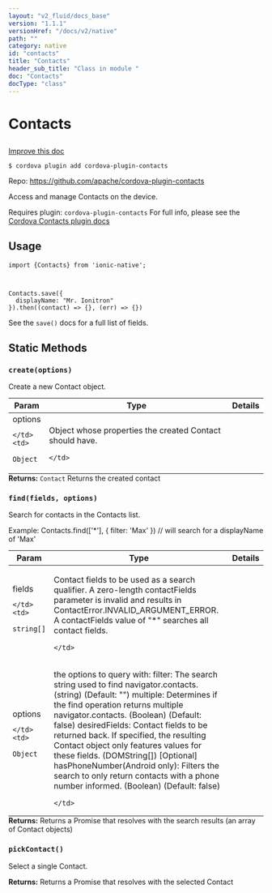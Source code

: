 ```yaml
---
layout: "v2_fluid/docs_base"
version: "1.1.1"
versionHref: "/docs/v2/native"
path: ""
category: native
id: "contacts"
title: "Contacts"
header_sub_title: "Class in module "
doc: "Contacts"
docType: "class"
---
```









<h1 class="api-title">

  
  Contacts
  

  

  

</h1>

<a class="improve-v2-docs" href='http://github.com/driftyco/ionic-native/edit/master/src/plugins/contacts.ts#L187'>
  Improve this doc
</a>





<!-- decorators -->


<pre><code>$ cordova plugin add cordova-plugin-contacts</code></pre>
<p>Repo:
  <a href="https://github.com/apache/cordova-plugin-contacts">
    https://github.com/apache/cordova-plugin-contacts
  </a>
</p>

<!-- description -->

<p>Access and manage Contacts on the device.</p>
<p>Requires plugin: <code>cordova-plugin-contacts</code>
For full info, please see the <a href="https://github.com/apache/cordova-plugin-contacts">Cordova Contacts plugin docs</a></p>



<!-- @usage tag -->

<h2>Usage</h2>

<pre><code class="lang-js">import {Contacts} from &#39;ionic-native&#39;;



Contacts.save({
  displayName: &quot;Mr. Ionitron&quot;
}).then((contact) =&gt; {}, (err) =&gt; {})
</code></pre>
<p>See the <code>save()</code> docs for a full list of fields.</p>




<!-- @property tags -->
<h2>Static Methods</h2>
<div id="create"></div>
<h3><code>create(options)</code>

</h3>



Create a new Contact object.



<table class="table param-table" style="margin:0;">
  <thead>
  <tr>
    <th>Param</th>
    <th>Type</th>
    <th>Details</th>
  </tr>
  </thead>
  <tbody>
  
  <tr>
    <td>
      options
      
      
    </td>
    <td>
      
<code>Object</code>
    </td>
    <td>
      <p>Object whose properties the created Contact should have.</p>

      
    </td>
  </tr>
  
  </tbody>
</table>





<div class="return-value" markdown="1">
  <i class="icon ion-arrow-return-left"></i>
  <b>Returns:</b> 
<code>Contact</code> Returns the created contact
</div>



<div id="find"></div>
<h3><code>find(fields,&nbsp;options)</code>

</h3>



Search for contacts in the Contacts list.

Example: Contacts.find(['*'], { filter: 'Max' }) // will search for a displayName of 'Max'



<table class="table param-table" style="margin:0;">
  <thead>
  <tr>
    <th>Param</th>
    <th>Type</th>
    <th>Details</th>
  </tr>
  </thead>
  <tbody>
  
  <tr>
    <td>
      fields
      
      
    </td>
    <td>
      
<code>string[]</code>
    </td>
    <td>
      <p>Contact fields to be used as a search qualifier.
 A zero-length contactFields parameter is invalid and results in ContactError.INVALID_ARGUMENT_ERROR.
 A contactFields value of &quot;*&quot; searches all contact fields.</p>

      
    </td>
  </tr>
  
  <tr>
    <td>
      options
      
      
    </td>
    <td>
      
<code>Object</code>
    </td>
    <td>
      <p>the options to query with:
  filter: The search string used to find navigator.contacts. (string) (Default: &quot;&quot;)
  multiple: Determines if the find operation returns multiple navigator.contacts. (Boolean) (Default: false)
  desiredFields: Contact fields to be returned back. If specified, the resulting Contact object only features values for these fields. (DOMString[]) [Optional]
  hasPhoneNumber(Android only): Filters the search to only return contacts with a phone number informed. (Boolean) (Default: false)</p>

      
    </td>
  </tr>
  
  </tbody>
</table>





<div class="return-value" markdown="1">
  <i class="icon ion-arrow-return-left"></i>
  <b>Returns:</b> 
 Returns a Promise that resolves with the search results (an array of Contact objects)


</div>



<div id="pickContact"></div>
<h3><code>pickContact()</code>

</h3>

Select a single Contact.






<div class="return-value" markdown="1">
  <i class="icon ion-arrow-return-left"></i>
  <b>Returns:</b> 
 Returns a Promise that resolves with the selected Contact


</div>




<!-- methods on the class --><!-- related link --><!-- end content block -->


<!-- end body block -->

